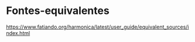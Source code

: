 # Fontes-equivalentes
https://www.fatiando.org/harmonica/latest/user_guide/equivalent_sources/index.html

